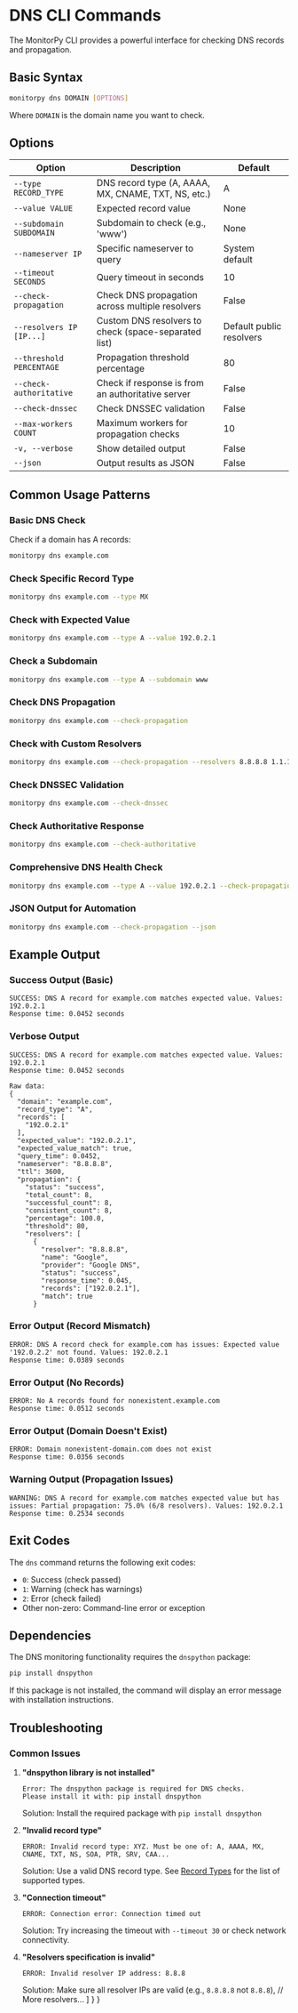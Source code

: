 # DNS CLI Commands

The MonitorPy CLI provides a powerful interface for checking DNS records and propagation.

## Basic Syntax

```bash
monitorpy dns DOMAIN [OPTIONS]
```

Where `DOMAIN` is the domain name you want to check.

## Options

| Option | Description | Default |
|--------|-------------|---------|
| `--type RECORD_TYPE` | DNS record type (A, AAAA, MX, CNAME, TXT, NS, etc.) | A |
| `--value VALUE` | Expected record value | None |
| `--subdomain SUBDOMAIN` | Subdomain to check (e.g., 'www') | None |
| `--nameserver IP` | Specific nameserver to query | System default |
| `--timeout SECONDS` | Query timeout in seconds | 10 |
| `--check-propagation` | Check DNS propagation across multiple resolvers | False |
| `--resolvers IP [IP...]` | Custom DNS resolvers to check (space-separated list) | Default public resolvers |
| `--threshold PERCENTAGE` | Propagation threshold percentage | 80 |
| `--check-authoritative` | Check if response is from an authoritative server | False |
| `--check-dnssec` | Check DNSSEC validation | False |
| `--max-workers COUNT` | Maximum workers for propagation checks | 10 |
| `-v, --verbose` | Show detailed output | False |
| `--json` | Output results as JSON | False |

## Common Usage Patterns

### Basic DNS Check

Check if a domain has A records:

```bash
monitorpy dns example.com
```

### Check Specific Record Type

```bash
monitorpy dns example.com --type MX
```

### Check with Expected Value

```bash
monitorpy dns example.com --type A --value 192.0.2.1
```

### Check a Subdomain

```bash
monitorpy dns example.com --type A --subdomain www
```

### Check DNS Propagation

```bash
monitorpy dns example.com --check-propagation
```

### Check with Custom Resolvers

```bash
monitorpy dns example.com --check-propagation --resolvers 8.8.8.8 1.1.1.1 9.9.9.9
```

### Check DNSSEC Validation

```bash
monitorpy dns example.com --check-dnssec
```

### Check Authoritative Response

```bash
monitorpy dns example.com --check-authoritative
```

### Comprehensive DNS Health Check

```bash
monitorpy dns example.com --type A --value 192.0.2.1 --check-propagation --check-dnssec --check-authoritative --verbose
```

### JSON Output for Automation

```bash
monitorpy dns example.com --check-propagation --json
```

## Example Output

### Success Output (Basic)

```
SUCCESS: DNS A record for example.com matches expected value. Values: 192.0.2.1
Response time: 0.0452 seconds
```

### Verbose Output

```
SUCCESS: DNS A record for example.com matches expected value. Values: 192.0.2.1
Response time: 0.0452 seconds

Raw data:
{
  "domain": "example.com",
  "record_type": "A",
  "records": [
    "192.0.2.1"
  ],
  "expected_value": "192.0.2.1",
  "expected_value_match": true,
  "query_time": 0.0452,
  "nameserver": "8.8.8.8",
  "ttl": 3600,
  "propagation": {
    "status": "success",
    "total_count": 8,
    "successful_count": 8,
    "consistent_count": 8,
    "percentage": 100.0,
    "threshold": 80,
    "resolvers": [
      {
        "resolver": "8.8.8.8",
        "name": "Google",
        "provider": "Google DNS",
        "status": "success",
        "response_time": 0.045,
        "records": ["192.0.2.1"],
        "match": true
      }
```

### Error Output (Record Mismatch)

```
ERROR: DNS A record check for example.com has issues: Expected value '192.0.2.2' not found. Values: 192.0.2.1
Response time: 0.0389 seconds
```

### Error Output (No Records)

```
ERROR: No A records found for nonexistent.example.com
Response time: 0.0512 seconds
```

### Error Output (Domain Doesn't Exist)

```
ERROR: Domain nonexistent-domain.com does not exist
Response time: 0.0356 seconds
```

### Warning Output (Propagation Issues)

```
WARNING: DNS A record for example.com matches expected value but has issues: Partial propagation: 75.0% (6/8 resolvers). Values: 192.0.2.1
Response time: 0.2534 seconds
```

## Exit Codes

The `dns` command returns the following exit codes:

- `0`: Success (check passed)
- `1`: Warning (check has warnings)
- `2`: Error (check failed)
- Other non-zero: Command-line error or exception

## Dependencies

The DNS monitoring functionality requires the `dnspython` package:

```bash
pip install dnspython
```

If this package is not installed, the command will display an error message with installation instructions.

## Troubleshooting

### Common Issues

1. **"dnspython library is not installed"**
   
   ```
   Error: The dnspython package is required for DNS checks.
   Please install it with: pip install dnspython
   ```
   
   Solution: Install the required package with `pip install dnspython`

2. **"Invalid record type"**
   
   ```
   ERROR: Invalid record type: XYZ. Must be one of: A, AAAA, MX, CNAME, TXT, NS, SOA, PTR, SRV, CAA...
   ```
   
   Solution: Use a valid DNS record type. See [Record Types](#options) for the list of supported types.

3. **"Connection timeout"**
   
   ```
   ERROR: Connection error: Connection timed out
   ```
   
   Solution: Try increasing the timeout with `--timeout 30` or check network connectivity.

4. **"Resolvers specification is invalid"**
   
   ```
   ERROR: Invalid resolver IP address: 8.8.8
   ```
   
   Solution: Make sure all resolver IPs are valid (e.g., `8.8.8.8` not `8.8.8`),
      // More resolvers...
    ]
  }
}